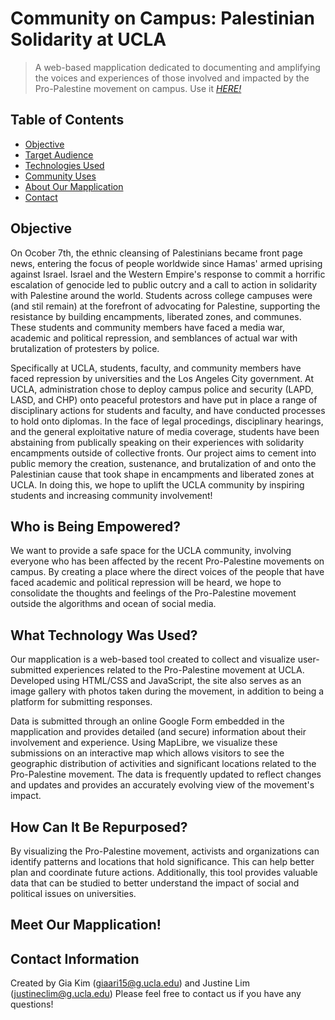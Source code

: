 # Community on Campus: Palestinian Solidarity at UCLA
> A web-based mapplication dedicated to documenting and amplifying the voices and experiences of those involved and impacted by the Pro-Palestine movement on campus.
> Use it [_HERE!_](https://stinest.github.io/24su-191a-group4/mapplication/index.html)

## Table of Contents
* [Objective](#objective)
* [Target Audience](#who-is-being-empowered)
* [Technologies Used](#what-technology-was-used)
* [Community Uses](#how-can-it-be-repurposed)
* [About Our Mapplication](#meet-our-mapplication)
* [Contact](#contact-information)

## Objective
On Ocober 7th, the ethnic cleansing of Palestinians became front page news, entering the focus of people worldwide since Hamas' armed uprising against Israel. Israel and the Western Empire's response to commit a horrific escalation of genocide led to public outcry and a call to action in solidarity with Palestine around the world. Students across college campuses were (and stil remain) at the forefront of advocating for Palestine, supporting the resistance by building encampments, liberated zones, and communes. These students and community members have faced a media war, academic and political repression, and semblances of actual war with brutalization of protesters by police. 

Specifically at UCLA, students, faculty, and community members have faced repression by universities and the Los Angeles City government. At UCLA, administration chose to deploy campus police and security (LAPD, LASD, and CHP) onto peaceful protestors and have put in place a range of disciplinary actions for students and faculty, and have conducted processes to hold onto diplomas. In the face of legal procedings, disciplinary hearings, and the general exploitative nature of media coverage, students have been abstaining from publically speaking on their experiences with solidarity encampments outside of collective fronts. Our project aims to cement into public memory the creation, sustenance, and brutalization of and onto the Palestinian cause that took shape in encampments and liberated zones at UCLA. In doing this, we hope to uplift the UCLA community by inspiring students and increasing community involvement!

## Who is Being Empowered?
We want to provide a safe space for the UCLA community, involving everyone who has been affected by the recent Pro-Palestine movements on campus. By creating a place where the direct voices of the people that have faced academic and political repression will be heard, we hope to consolidate the thoughts and feelings of the Pro-Palestine movement outside the algorithms and ocean of social media. 

## What Technology Was Used?
Our mapplication is a web-based tool created to collect and visualize user-submitted experiences related to the Pro-Palestine movement at UCLA. Developed using HTML/CSS and JavaScript, the site also serves as an image gallery with photos taken during the movement, in addition to being a platform for submitting responses.

Data is submitted through an online Google Form embedded in the mapplication and provides detailed (and secure) information about their involvement and experience. Using MapLibre, we visualize these submissions on an interactive map which allows visitors to see the geographic distribution of activities and significant locations related to the Pro-Palestine movement. The data is frequently updated to reflect changes and updates and provides an accurately evolving view of the movement's impact.

## How Can It Be Repurposed?
By visualizing the Pro-Palestine movement, activists and organizations can identify patterns and locations that hold significance. This can help better plan and coordinate future actions. Additionally, this tool provides valuable data that can be studied to better understand the impact of social and political issues on universities.

## Meet Our Mapplication!

## Contact Information
Created by Gia Kim (giaari15@g.ucla.edu) and Justine Lim (justineclim@g.ucla.edu)
Please feel free to contact us if you have any questions!
